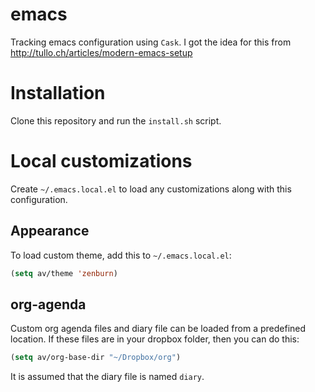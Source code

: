 emacs
=====

Tracking emacs configuration using `Cask`. I got the idea for this
from http://tullo.ch/articles/modern-emacs-setup

# Installation

Clone this repository and run the `install.sh` script.

# Local customizations

Create `~/.emacs.local.el` to load any customizations along with this
configuration.

## Appearance

To load custom theme, add this to `~/.emacs.local.el`:

``` lisp
(setq av/theme 'zenburn)
```

## org-agenda

Custom org agenda files and diary file can be loaded from a predefined
location. If these files are in your dropbox folder, then you can do
this:

``` lisp
(setq av/org-base-dir "~/Dropbox/org")
```

It is assumed that the diary file is named `diary`.
